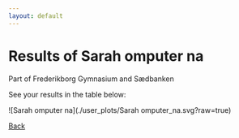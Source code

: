 ```yaml
---
layout: default
---
```


# Results of Sarah omputer na 
    
Part of Frederikborg Gymnasium and Sædbanken
    
See your results in the table below:
    
![Sarah omputer na](./user_plots/Sarah omputer_na.svg?raw=true)

[Back](https://christianbanggribsvad.github.io/em_spillet.github.io/)
